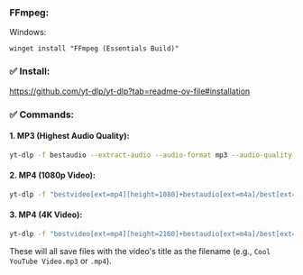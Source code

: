 ### FFmpeg:
Windows:
```
winget install "FFmpeg (Essentials Build)"
```

### ✅ Install:
https://github.com/yt-dlp/yt-dlp?tab=readme-ov-file#installation

### ✅ Commands:

#### 1. **MP3 (Highest Audio Quality):**

```bash
yt-dlp -f bestaudio --extract-audio --audio-format mp3 --audio-quality 0 -o "%(title)s.%(ext)s" "<video_url>"
```

#### 2. **MP4 (1080p Video):**

```bash
yt-dlp -f "bestvideo[ext=mp4][height=1080]+bestaudio[ext=m4a]/best[ext=mp4][height=1080]" -o "%(title)s.%(ext)s" "<video_url>"
```

#### 3. **MP4 (4K Video):**

```bash
yt-dlp -f "bestvideo[ext=mp4][height=2160]+bestaudio[ext=m4a]/best[ext=mp4][height=2160]" -o "%(title)s.%(ext)s" "<video_url>"
```

These will all save files with the video's title as the filename (e.g., `Cool YouTube Video.mp3` or `.mp4`).

